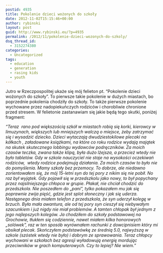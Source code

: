 ```yaml
---
postid: 4935
title: Pokolenie dzieci wożonych do szkoły
date: 2012-11-02T15:15:46+00:00
author: rybinski
layout: post
guid: http://www.rybinski.eu/?p=4935
permalink: /2012/11/pokolenie-dzieci-wozonych-do-szkoly/
dsq_thread_id:
  - 3152274380
categories:
  - Uncategorized
tags:
  - education
  - generation
  - rasing kids
  - youth
---
```

Jutro w Rzeczpospolitej ukaże się mój felieton pt. “Pokolenie dzieci wożonych do szkoły”. To pierwsze takie pokolenie w dużych miastach, bo poprzednie pokolenia chodziły do szkoły. To także pierwsze pokolenie wychowane przez nadopiekuńczych rodziców i chorobliwie chronione przed stresem. W felietonie zastanawiam się jakie będą tego skutki, poniżej fragment:

_“Teraz  rano pod większością szkół w miastach robią się korki, kierowcy w limuzynach, większych lub mniejszych walczą o miejsce, żeby zatrzymać się i wysadzić dziecko. Dzieci wytaczają dwudziestokilowe plecaki na kółkach , załadowane książkami, na które co roku rodzice wydają majątek na skutek skutecznego lobbingu wydawców podręczników. Za moich czasów teczka, zwana także klipą, była dużo lżejsza, a przecież wtedy nie było tabletów. Gdy w szkole nauczyciel nie staje na wysokości oczekiwań rodziców,  wtedy rodzice podejmują działania. Za moich czasów to było nie do pomyślenia. Mamy szkoły bez przemocy. To dobrze, ale niedawno zorientowałem się, że mój 15-letni syn do tej pory z nikim się nie pobił. No raz był wyjątek. Gdy pojawił się w przedszkolu jako nowy, to był popychany przez najsilniejszego chłopca w grupie. Płakał, nie chciał chodzić do przedszkola. Nie poszedłem do „pani”, tylko pokazałem mu jak się poprawnie zwija pięść, gdzie jest splot słoneczny i jak się uderza. Następnego dnia miałem telefon z przedszkola, że syn uderzył kolegę w brzuch. Była mała awantura, ale od tej pory syn cieszył się niebywałym szacunkiem i już nigdy nie miał problemów. A tamten chłopak był jednym z jego najlepszych kolegów. Ja chodziłem do szkoły podstawowej na Grochowie, tłukłem się codziennie, nawet miałem kilka honorowych „solówek”, raz w ten sposób wyrównałem rachunki z dowcipnisiem który mi obsikał plecak. Skończyłem podstawówkę ze średnią 5.0, najwyższą w szkole (szóstek wtedy nie było) i dobrym ze sprawowania. Teraz chłopcy wychowani w szkołach bez agresji wyładowują energię mordując przeciwników w grach komputerowych. Czy to lepiej? Nie wiem.”_
